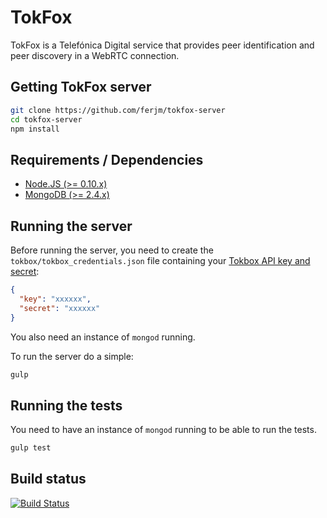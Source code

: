 TokFox
=======
TokFox is a Telefónica Digital service that provides peer identification and peer discovery in a WebRTC connection.

Getting TokFox server
---
```sh
git clone https://github.com/ferjm/tokfox-server
cd tokfox-server
npm install
```

Requirements / Dependencies
---
* [Node.JS (>= 0.10.x)](http://nodejs.org/)
* [MongoDB (>= 2.4.x)](http://www.mongodb.org/)

Running the server
---
Before running the server, you need to create the `tokbox/tokbox_credentials.json` file containing your [Tokbox API key and secret](http://www.tokbox.com/opentok/api/tools/js/apikey):

```json
{
  "key": "xxxxxx",
  "secret": "xxxxxx"
}
```

You also need an instance of `mongod` running.

To run the server do a simple:
```sh
gulp
```

Running the tests
---
You need to have an instance of `mongod` running to be able to run the tests.

```sh
gulp test
```

Build status
---
[![Build Status](https://api.travis-ci.com/ferjm/tokfox-server.png?token=nVp5pzcZquCq324YePdz)](https://magnum.travis-ci.com/ferjm/tokfox-server)

